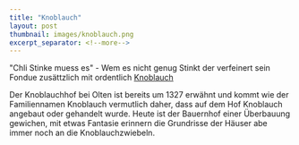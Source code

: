 ```yaml
---
title: "Knoblauch"
layout: post
thumbnail: images/knoblauch.png
excerpt_separator: <!--more-->
---
```


"Chli Stinke muess es" - Wem es nicht genug Stinkt der verfeinert sein Fondue zusättzlich mit ordentlich [Knoblauch](https://s.geo.admin.ch/u9jjd21qb1qq)

Der Knoblauchhof bei Olten ist bereits um 1327 erwähnt und kommt wie der Familiennamen Knoblauch vermutlich daher, dass auf dem Hof Knoblauch angebaut oder gehandelt wurde. Heute ist der Bauernhof einer Überbauung gewichen, mit etwas Fantasie erinnern die Grundrisse der Häuser abe immer noch an die Knoblauchzwiebeln.
<!--more-->
